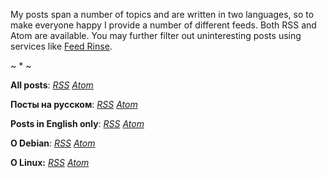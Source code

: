 My posts span a number of topics and are written in two languages, so to make
everyone happy I provide a number of different feeds. Both RSS and Atom are
available. You may further filter out uninteresting posts using services like
[Feed Rinse](http://feedrinse.com/).

<div class="center">~ * ~</div>

**All posts**: [*RSS*](/feeds/all.rss) [*Atom*](/feeds/all.atom)

**Посты на русском**: [*RSS*](/feeds/russian.rss) [*Atom*](/feeds/russian.atom)

**Posts in English only**: [*RSS*](/feeds/english.rss) [*Atom*](/feeds/english.atom)

**О Debian**: [*RSS*](/feeds/debian-rus.rss) [*Atom*](/feeds/debian-rus.atom)

**О Linux:** [*RSS*](/feeds/linux-rus.rss) [*Atom*](/feeds/linux-rus.atom)
